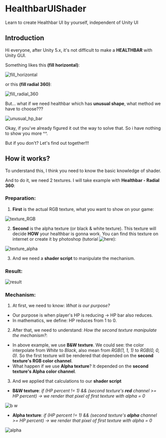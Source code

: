 # HealthbarUIShader
Learn to create Healthbar UI by yourself, independent of Unity UI
## Introduction
Hi everyone, after Unity 5.x, it's not difficult to make a **HEALTHBAR** with Unity GUI. 

Something likes this **(fill horizontal)**:

![fill_horizontal](https://user-images.githubusercontent.com/19847972/37563106-231d6a4e-2aac-11e8-8965-72d159a60657.gif)

or this **(fill radial 360)**:

![fill_radial_360](https://user-images.githubusercontent.com/19847972/37563148-e1495050-2aac-11e8-9081-23db0ff76744.gif)

But... what if we need healthbar which has **unusual shape**, what method we have to choose???

![unusual_hp_bar](https://user-images.githubusercontent.com/19847972/37563206-3b2cd2b2-2aae-11e8-9861-8832d0acbe60.png)

Okay, if you've already figured it out the way to solve that. So i have nothing to show you more ^^. 

But if you don't? Let's find out together!!!

## How it works?
To understand this, I think you need to know the basic knowledge of shader. 

And to do it, we need 2 textures. I will take example with **Healthbar - Radial 360**:

### Preparation:
1. **First** is the actual RGB texture, what you want to show on your game:

![texture_RGB](https://user-images.githubusercontent.com/19847972/37563537-913770de-2ab5-11e8-96b6-364443686a87.png)

2. **Second** is the alpha texture (or black & white texture). This texture will decide **HOW** your healthbar is gonna work. You can find this texture on internet or create it by photoshop (tutorial ![here](https://www.photoshopessentials.com/basics/how-to-draw-gradients-with-the-gradient-tool-in-photoshop/)):

![texture_alpha](https://user-images.githubusercontent.com/19847972/37563538-9343718e-2ab5-11e8-907a-73512b2c89e3.png)

3. And we need a **shader script** to manipulate the mechanism.

### Result:

![result](https://user-images.githubusercontent.com/19847972/37563524-1fcea8ea-2ab5-11e8-8581-5ff1a17f0680.gif)

### Mechanism:
1. At first, we need to know: *What is our purpose?*
  - Our purpose is when player's HP is reducing -> HP bar also reduces.
  - In mathematics, we define: HP reduces from 1 to 0.
2. After that, we need to understand: *How the second texture manipulate the mechanism?*:
  - In above example, we use **B&W texture**. We could see: the color interpolate from *White* to *Black*, also mean from *RGB(1, 1, 1)* to *RGB(0, 0, 0)*. So the first texture will be rendered that depended on the **second texture's RGB color channel**.
  - What happen if we use **Alpha texture**? It depended on the **second texture's Alpha color channel**.
3. And we applied that calculations to our **shader script**
  - **B&W texture**: *if (HP percent != 1) && (second texture's __red__ channel >= HP percent) -> we render that pixel of first texture with alpha = 0*
  
![b w](https://user-images.githubusercontent.com/19847972/37563800-384cff92-2abb-11e8-803b-0059a9a08a96.JPG)
  - **Alpha texture**: *if (HP percent != 1) && (second texture's __alpha__ channel >= HP percent) -> we render that pixel of first texture with alpha = 0*
  
![alpha](https://user-images.githubusercontent.com/19847972/37563799-36b4e4b0-2abb-11e8-9b5e-fdea107691f3.JPG)


